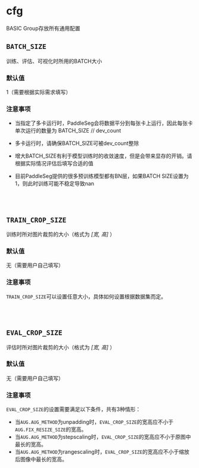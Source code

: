 # cfg

BASIC Group存放所有通用配置

## `BATCH_SIZE`

训练、评估、可视化时所用的BATCH大小

### 默认值

1（需要根据实际需求填写）

### 注意事项

* 当指定了多卡运行时，PaddleSeg会将数据平分到每张卡上运行，因此每张卡单次运行的数量为 BATCH_SIZE // dev_count

* 多卡运行时，请确保BATCH_SIZE可被dev_count整除

* 增大BATCH_SIZE有利于模型训练时的收敛速度，但是会带来显存的开销。请根据实际情况评估后填写合适的值

* 目前PaddleSeg提供的很多预训练模型都有BN层，如果BATCH SIZE设置为1，则此时训练可能不稳定导致nan

<br/>
<br/>

## `TRAIN_CROP_SIZE`

训练时所对图片裁剪的大小（格式为 *[宽, 高]* ）

### 默认值

无（需要用户自己填写）

### 注意事项
`TRAIN_CROP_SIZE`可以设置任意大小，具体如何设置根据数据集而定。

<br/>
<br/>

## `EVAL_CROP_SIZE`

评估时所对图片裁剪的大小（格式为 *[宽, 高]* ）

### 默认值

无（需要用户自己填写）

### 注意事项
`EVAL_CROP_SIZE`的设置需要满足以下条件，共有3种情形：
- 当`AUG.AUG_METHOD`为unpadding时，`EVAL_CROP_SIZE`的宽高应不小于`AUG.FIX_RESIZE_SIZE`的宽高。
- 当`AUG.AUG_METHOD`为stepscaling时，`EVAL_CROP_SIZE`的宽高应不小于原图中最长的宽高。
- 当`AUG.AUG_METHOD`为rangescaling时，`EVAL_CROP_SIZE`的宽高应不小于缩放后图像中最长的宽高。

<br/>
<br/>




